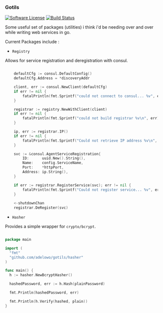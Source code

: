 ### Gotils

[![Software License](https://img.shields.io/badge/license-MIT-brightgreen.svg?style=flat-square)](LICENSE)
[![Build Status](https://img.shields.io/travis/adelowo/gbowo/master.svg?style=flat-square)](https://travis-ci.org/adelowo/gotils.svg?branch=master)

Some useful set of packages (utilities) i think i'd be needing over and over while writing web services in go.

Current Packages include :

- `Registry`

Allows for service registration and deregistration with consul.

```go

	defaultCfg := consul.DefaultConfig()
	defaultCfg.Address = *discoveryAddr

	client, err := consul.NewClient(defaultCfg)
	if err != nil {
		fatalPrintln(fmt.Sprintf("could not connect to consul... %v", err))
	}

	registrar := registry.NewWithClient(client)
	if err != nil {
		fatalPrintln(fmt.Sprintf("could not build registrar %v\n", err))
	}

	ip, err := registrar.IP()
	if err != nil {
		fatalPrintln(fmt.Sprintf("Could not retrieve IP address %v\n", err))
	}

	svc := &consul.AgentServiceRegistration{
		ID:      uuid.New().String(),
		Name:    config.ServiceName,
		Port:    *httpPort,
		Address: ip.String(),
	}

	if err := registrar.RegisterService(svc); err != nil {
		fatalPrintln(fmt.Sprintf("Could not register service... %v", err))
	}
	
	<-shutdownChan
	registrar.DeRegister(svc)

```

- `Hasher`

Provides a simple wrapper for `crypto/bcrypt`.

```go

package main

import (
  "fmt"
  "github.com/adelowo/gotils/hasher"
)

func main() {
  h := hasher.NewBcryptHasher()

  hashedPassword, err := h.Hash(plainPassword)

  fmt.Println(hashedPassword, err)

  fmt.Println(h.Verify(hashed, plain))
}

```
